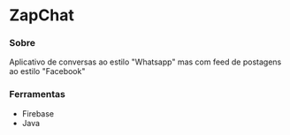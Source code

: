 # ZapChat
### Sobre
Aplicativo de conversas ao estilo "Whatsapp" mas com feed de postagens ao estilo "Facebook"

### Ferramentas
* Firebase
* Java
